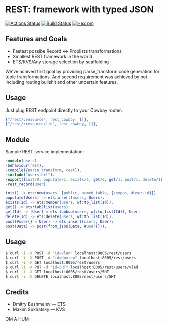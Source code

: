 REST: framework with typed JSON
===============================

[![Actions Status](https://github.com/synrc/rest/workflows/mix/badge.svg)](https://github.com/synrc/rest/actions)
[![Build Status](https://travis-ci.org/synrc/rest.svg?branch=master)](https://travis-ci.org/synrc/rest)
[![Hex pm](http://img.shields.io/hexpm/v/rest.svg?style=flat)](https://hex.pm/packages/rest)

Features and Goals
------------------

* Fastest possibe Record <-> Proplists transformations
* Smallest REST framework in the world
* ETS/KVS/Any storage selection by scaffolding

We've achived first goal by providing parse_transform code generation
for tuple transformations. And second requirement was achieved
by not including routing bullshit and other uncertain features.

Usage
-----

Just plug REST endpoint directly to your Cowboy router:

```erlang
{"/rest/:resource", rest_cowboy, []},
{"/rest/:resource/:id", rest_cowboy, []},
```

Module
------

Sample REST service implementation:

```erlang
-module(users).
-behaviour(rest).
-compile({parse_transform, rest}).
-include("users.hrl").
-export([init/0, populate/1, exists/1, get/0, get/1, post/1, delete/1]).
-rest_record(user).

init() -> ets:new(users, [public, named_table, {keypos, #user.id}]).
populate(Users) -> ets:insert(users, Users).
exists(Id) -> ets:member(users, wf:to_list(Id)).
get() -> ets:tab2list(users).
get(Id) -> [User] = ets:lookup(users, wf:to_list(Id)), User.
delete(Id) -> ets:delete(users, wf:to_list(Id)).
post(#user{} = User) -> ets:insert(users, User);
post(Data) -> post(from_json(Data, #user{})).
```

Usage
-----

```sh
$ curl -i -X POST -d "id=vlad" localhost:8005/rest/users
$ curl -i -X POST -d "id=doxtop" localhost:8005/rest/users
$ curl -i -X GET localhost:8005/rest/users
$ curl -i -X PUT -d "id=5HT" localhost:8005/rest/users/vlad
$ curl -i -X GET localhost:8005/rest/users/5HT
$ curl -i -X DELETE localhost:8005/rest/users/5HT
```

Credits
-------

* Dmitry Bushmelev — ETS
* Maxim Sokhatsky — KVS

OM A HUM

